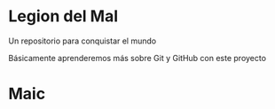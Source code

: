 # Legion del Mal
Un repositorio para conquistar el mundo

Básicamente aprenderemos más sobre Git y GitHub con este proyecto


# Maic

